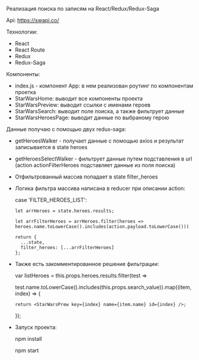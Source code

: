 Реализация поиска по записям на React/Redux/Redux-Saga

Api: https://swapi.co/

Технологии:
- React
- React Route
- Redux
- Redux-Saga

Компоненты:
- index.js - компонент App: в нем реализован роутинг по компонентам проетка
- StarWarsHome: выводит все компоненты проекта
- StarWarsPreview: выводит ссылки с именами героев 
- StarWarsSearch:  выводит поле поиска, а также фильтрует данные
- StarWarsHeroesPage: выводит данные по выбраному герою

Данные получаю с помощью двух  redux-saga:
- getHeroesWalker - получает данные с помощью axios и результат записывается в state heroes
- getHeroesSelectWalker - фильтрует данные путем подставления в url (action actionFilterHeroes подставляет данные из поля поиска)
- Отфильтрованный массив попадает в state filter_heroes
- Логика фильтра массива написана в reducer при описании action: 
  
  case 'FILTER_HEROES_LIST':
      
      let arrHeroes = state.heroes.results;
      
      let arrFilterHeroes = arrHeroes.filter(heroes => heroes.name.toLowerCase().includes(action.payload.toLowerCase())) 
      
      return {
        ...state,
        filter_heroes: [...arrFilterHeroes]
      }; 
      
- Также есть закомментированное решение фильтрации:      


	var listHeroes = this.props.heroes.results.filter(test => 

	test.name.toLowerCase().includes(this.props.search_value)).map((item, index) => {
			
      return <StarWarsPrew key={index} name={item.name} id={index} />;
	});

- Запуск проекта:

	npm install

	npm start 	
	
